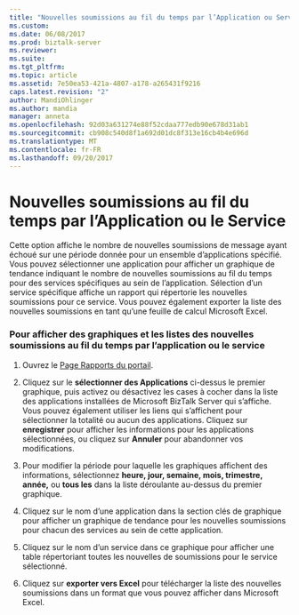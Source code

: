 ```yaml
---
title: "Nouvelles soumissions au fil du temps par l’Application ou Service | Documents Microsoft"
ms.custom: 
ms.date: 06/08/2017
ms.prod: biztalk-server
ms.reviewer: 
ms.suite: 
ms.tgt_pltfrm: 
ms.topic: article
ms.assetid: 7e50ea53-421a-4807-a178-a265431f9216
caps.latest.revision: "2"
author: MandiOhlinger
ms.author: mandia
manager: anneta
ms.openlocfilehash: 92d03a631274e88f52cdaa777edb90e678d31ab1
ms.sourcegitcommit: cb908c540d8f1a692d01dc8f313e16cb4b4e696d
ms.translationtype: MT
ms.contentlocale: fr-FR
ms.lasthandoff: 09/20/2017
---
```

# <a name="resubmissions-over-time-by-application-or-service"></a>Nouvelles soumissions au fil du temps par l’Application ou le Service
Cette option affiche le nombre de nouvelles soumissions de message ayant échoué sur une période donnée pour un ensemble d’applications spécifié. Vous pouvez sélectionner une application pour afficher un graphique de tendance indiquant le nombre de nouvelles soumissions au fil du temps pour des services spécifiques au sein de l’application. Sélection d’un service spécifique affiche un rapport qui répertorie les nouvelles soumissions pour ce service. Vous pouvez également exporter la liste des nouvelles soumissions en tant qu’une feuille de calcul Microsoft Excel.  
  
### <a name="to-view-charts-and-lists-of-resubmissions-over-time-by-application-or-service"></a>Pour afficher des graphiques et les listes des nouvelles soumissions au fil du temps par l’application ou le service  
  
1.  Ouvrez le [Page Rapports du portail](../esb-toolkit/portal-reports-page.md).  
  
2.  Cliquez sur le **sélectionner des Applications** ci-dessus le premier graphique, puis activez ou désactivez les cases à cocher dans la liste des applications installées de Microsoft BizTalk Server qui s’affiche. Vous pouvez également utiliser les liens qui s’affichent pour sélectionner la totalité ou aucun des applications. Cliquez sur **enregistrer** pour afficher les informations pour les applications sélectionnées, ou cliquez sur **Annuler** pour abandonner vos modifications.  
  
3.  Pour modifier la période pour laquelle les graphiques affichent des informations, sélectionnez **heure, jour, semaine, mois, trimestre, année,** ou **tous les** dans la liste déroulante au-dessus du premier graphique.  
  
4.  Cliquez sur le nom d’une application dans la section clés de graphique pour afficher un graphique de tendance pour les nouvelles soumissions pour chacun des services au sein de cette application.  
  
5.  Cliquez sur le nom d’un service dans ce graphique pour afficher une table répertoriant toutes les nouvelles de soumissions pour le service sélectionné.  
  
6.  Cliquez sur **exporter vers Excel** pour télécharger la liste des nouvelles soumissions dans un format que vous pouvez afficher dans Microsoft Excel.